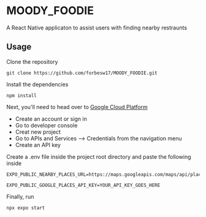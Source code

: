 ﻿# MOODY_FOODIE
A React Native applicaton to assist users with finding nearby restraunts

## Usage
Clone the repository
```
git clone https://github.com/forbesw17/MOODY_FOODIE.git
```
Install the dependencies
```
npm install
```


Next, you'll need to head over to [Google Cloud Platform](https://cloud.google.com/?hl=en)
- Create an account or sign in
- Go to developer console
- Creat new project
- Go to APIs and Services --> Credentials from the navigation menu
- Create an API key

Create a .env file inside the project root directory and paste the following inside
```
EXPO_PUBLIC_NEARBY_PLACES_URL=https://maps.googleapis.com/maps/api/place/nearbysearch/json

EXPO_PUBLIC_GOOGLE_PLACES_API_KEY=YOUR_API_KEY_GOES_HERE
```

Finally, run
```
npx expo start
```


